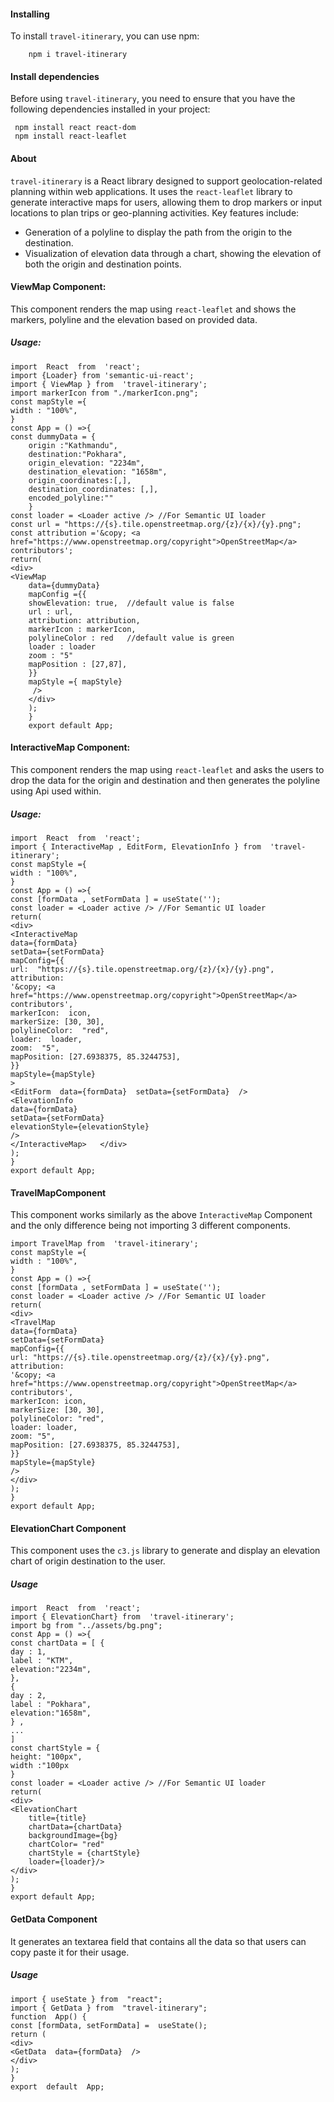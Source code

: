 
#### Installing
To install `travel-itinerary`, you can use npm:
	
		npm i travel-itinerary
#### Install dependencies
Before using `travel-itinerary`, you need to ensure that you have the following dependencies installed in your project:

     npm install react react-dom 
     npm install react-leaflet

#### About
`travel-itinerary` is a React library designed to support geolocation-related planning within web applications. It uses the `react-leaflet` library to generate interactive maps for users, allowing them to drop markers or input locations to plan trips or geo-planning activities. Key features include:
-   Generation of a polyline to display the path from the origin to the destination.
-   Visualization of elevation data through a chart, showing the elevation of both the origin and destination points.

#### ViewMap Component:
This component renders the map using `react-leaflet` and shows the markers, polyline and the elevation based on provided data.
##### Usage:

	import  React  from  'react'; 
	import {Loader} from 'semantic-ui-react';
	import { ViewMap } from  'travel-itinerary';
	import markerIcon from "./markerIcon.png"; 
	const mapStyle ={
	width : "100%",
	}
	const App = () =>{
	const dummyData = {
		origin :"Kathmandu",
		destination:"Pokhara",
		origin_elevation: "2234m",
		destination_elevation: "1658m",
		origin_coordinates:[,],
		destination_coordinates: [,],
		encoded_polyline:""
		}
	const loader = <Loader active /> //For Semantic UI loader
	const url = "https://{s}.tile.openstreetmap.org/{z}/{x}/{y}.png";
	const attribution ='&copy; <a href="https://www.openstreetmap.org/copyright">OpenStreetMap</a> contributors';
	return(
	<div>
	<ViewMap 
	 	data={dummyData} 
		mapConfig ={{
		showElevation: true,  //default value is false
		url : url, 
		attribution: attribution,
		markerIcon : markerIcon,
		polylineColor : red   //default value is green
		loader : loader  
		zoom : "5"
		mapPosition : [27,87],
		}}
		mapStyle ={ mapStyle}
		 />
		</div>
		);
		}
		export default App;
	
#### InteractiveMap Component:
This component renders the map using `react-leaflet` and asks the users to drop the data for the origin and destination and then generates the polyline using Api used within.
##### Usage:

	import  React  from  'react'; 
	import { InteractiveMap , EditForm, ElevationInfo } from  'travel-itinerary';
	const mapStyle ={
	width : "100%",
	}
	const App = () =>{
	const [formData , setFormData ] = useState('');
	const loader = <Loader active /> //For Semantic UI loader
	return(
	<div>
	<InteractiveMap
	data={formData}
	setData={setFormData}
	mapConfig={{
	url:  "https://{s}.tile.openstreetmap.org/{z}/{x}/{y}.png",
	attribution:
	'&copy; <a href="https://www.openstreetmap.org/copyright">OpenStreetMap</a> contributors',
	markerIcon:  icon,
	markerSize: [30, 30],
	polylineColor:  "red",
	loader:  loader,
	zoom:  "5",
	mapPosition: [27.6938375, 85.3244753],
	}}
	mapStyle={mapStyle}
	>
	<EditForm  data={formData}  setData={setFormData}  />
	<ElevationInfo
	data={formData}
	setData={setFormData}
	elevationStyle={elevationStyle}
	/>
	</InteractiveMap>	</div>
	);
	}
	export default App;

#### TravelMapComponent 
This component works similarly as the above `InteractiveMap` Component and the only difference being not importing 3 different components.
	
	import TravelMap from  'travel-itinerary';
	const mapStyle ={
	width : "100%",
	}
	const App = () =>{
	const [formData , setFormData ] = useState('');
	const loader = <Loader active /> //For Semantic UI loader
	return(
	<div>
	<TravelMap
	data={formData}
	setData={setFormData}
	mapConfig={{
	url: "https://{s}.tile.openstreetmap.org/{z}/{x}/{y}.png",
	attribution:
	'&copy; <a href="https://www.openstreetmap.org/copyright">OpenStreetMap</a> contributors',
	markerIcon: icon,
	markerSize: [30, 30],
	polylineColor: "red",
	loader: loader,
	zoom: "5",
	mapPosition: [27.6938375, 85.3244753],
	}}
	mapStyle={mapStyle}
	/>
	</div>
	);
	}
	export default App;

#### ElevationChart Component
This component uses the `c3.js` library to generate and display an elevation chart of origin destination to the user.
##### Usage
	import  React  from  'react'; 
	import { ElevationChart} from  'travel-itinerary';
	import bg from "../assets/bg.png";
	const App = () =>{
	const chartData = [ {
	day : 1,
	label : "KTM",
	elevation:"2234m",
	},
	{
	day : 2,
	label : "Pokhara",
	elevation:"1658m",
	} ,
	...
	]
	const chartStyle = {
	height: "100px",
	width :"100px
	}
	const loader = <Loader active /> //For Semantic UI loader
	return(
	<div>
	<ElevationChart 
		title={title}
		chartData={chartData} 
		backgroundImage={bg}
		chartColor= "red"
		chartStyle = {chartStyle}
		loader={loader}/>
	</div>
	);
	}
	export default App;

#### GetData Component
It generates an textarea field that contains all the data so that users can copy paste it for their usage.
##### Usage
	import { useState } from  "react";
	import { GetData } from  "travel-itinerary"; 
	function  App() {
	const [formData, setFormData] =  useState();
	return (
	<div>
	<GetData  data={formData}  />
	</div>
	);
	}
	export  default  App;

